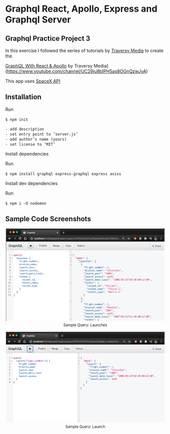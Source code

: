 # Graphql React, Apollo, Express and Graphql Server

## Graphql Practice Project 3

In this exercise I followed the series of tutorials by [Traversy Media](https://www.youtube.com/channel/UC29ju8bIPH5as8OGnQzwJyA) to create the. 

[GraphQL With React & Apollo](https://www.youtube.com/watch?v=SEMTj8w04Z8&list=PLillGF-RfqbZrjw48EXLdM4dsOhURCLZx) by Traversy Media](https://www.youtube.com/channel/UC29ju8bIPH5as8OGnQzwJyA)

This app uses [SpaceX API](https://github.com/r-spacex/SpaceX-API)

## Installation

Run

`$ npm init`

	- add description
	- set entry point to ‘server.js’
	- add author’s name (yours)
	- set license to ‘MIT’

Install dependencies

Run

`$ npm install graphql express-graphql express axios`

Install dev dependencies

Run 

`$ npm i -D nodemon`


## Sample Code Screenshots

<p align="center">
<img src='sample_query_launches.png' width='500'><br/>
<small>Sample Query: Launches</small>
</p>
<p align="center">
<img src='sample_query_one_launch.png' width='500'><br/>
<small>Sample Query: Launch</small>
</p>